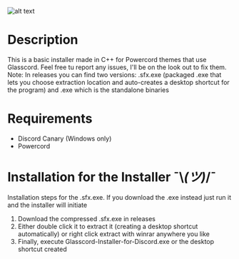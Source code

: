 ![alt text](https://i.imgur.com/WOKvSg3.png)
# Description
This is a basic installer made in C++ for Powercord themes that use Glasscord. Feel free tu report any issues, I'll be on the look out to fix them.
Note: In releases you can find two versions: .sfx.exe (packaged .exe that lets you choose extraction location and auto-creates a desktop shortcut for the program) and .exe which is the standalone binaries
# Requirements
* Discord Canary (Windows only)
* Powercord

# Installation for the Installer ¯\\_(ツ)_/¯
Installation steps for the .sfx.exe. If you download the .exe instead just run it and the installer will initiate
1. Download the compressed .sfx.exe in releases
2. Either double click it to extract it (creating a desktop shortcut automatically) or right click extract with winrar anywhere you like
3. Finally, execute Glasscord-Installer-for-Discord.exe or the desktop shortcut created
